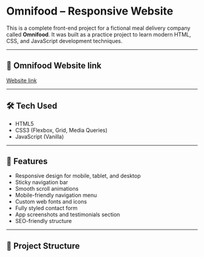 # Omnifood – Responsive Website

This is a complete front-end project for a fictional meal delivery company called **Omnifood**. It was built as a practice project to learn modern HTML, CSS, and JavaScript development techniques.

---

## 🔗 Omnifood Website link
[Website link](https://omnifood-wael.netlify.app/)

---

## 🛠 Tech Used

- HTML5  
- CSS3 (Flexbox, Grid, Media Queries)  
- JavaScript (Vanilla)  

---

## 📱 Features

- Responsive design for mobile, tablet, and desktop  
- Sticky navigation bar  
- Smooth scroll animations  
- Mobile-friendly navigation menu  
- Custom web fonts and icons  
- Fully styled contact form  
- App screenshots and testimonials section  
- SEO-friendly structure  

---

## 📁 Project Structure
